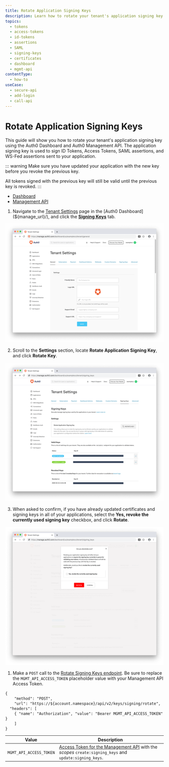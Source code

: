 ```yaml
---
title: Rotate Application Signing Keys
description: Learn how to rotate your tenant's application signing key using the Auth0 Dashboard and Auth0 Management API. Application signing keysmare used to sign ID Tokens, Access Tokens, SAML assertions and WS-Fed assertions that are sent to your application.
topics:
  - tokens
  - access-tokens
  - id-tokens
  - assertions
  - SAML
  - signing-keys
  - certificates
  - dashboard
  - mgmt-api
contentType:
  - how-to
useCase:
  - secure-api
  - add-login
  - call-api
---
```


# Rotate Application Signing Keys

This guide will show you how to rotate your tenant's application signing key using the Auth0 Dashboard and Auth0 Management API. The application signing key is used to sign ID Tokens, Access Tokens, SAML assertions, and WS-Fed assertions sent to your application.

::: warning
Make sure you have updated your application with the new key before you revoke the previous key.

All tokens signed with the previous key will still be valid until the previous key is revoked.
:::

<div class="code-picker">
  <div class="languages-bar">
    <ul>
      <li class="active"><a href="#dashboard" data-toggle="tab">Dashboard</a></li>
      <li><a href="#mgmt-api" data-toggle="tab">Management API</a></li>
    </ul>
  </div>
  <div class="tab-content">
    <div id="dashboard" class="tab-pane active">

1. Navigate to the [Tenant Settings](${manage_url}/#/tenant) page in the [Auth0 Dashboard](${manage_url}/), and click the [**Signing Keys**](${manage_url}/#/tenant/signing_keys) tab.

![View Advanced Tenant Settings](/media/articles/dashboard/tenants/tenant-settings.png)

2. Scroll to the **Settings** section, locate **Rotate Application Signing Key**, and click **Rotate Key**.

![View Signing Key Tenant Settings](/media/articles/dashboard/tenants/tenant-settings-signing-keys.png)

3. When asked to confirm, if you have already updated certificates and signing keys in all of your applications, select the **Yes, revoke the currently used signing key** checkbox, and click **Rotate**.

![Confirm Signing Key Rotation](/media/articles/dashboard/tenants/tenant-settings-signing-keys-rotate-confirm.png)
    </div>
    <div id="mgmt-api" class="tab-pane">

1. Make a `POST` call to the [Rotate Signing Keys endpoint](/api/management/v2#!/signing_keys/post_signing_key). Be sure to replace the `MGMT_API_ACCESS_TOKEN` placeholder value with your Management API Access Token.

```har
{
	"method": "POST",
	"url": "https://${account.namespace}/api/v2/keys/signing/rotate",
  "headers": [
  	{ "name": "Authorization", "value": "Bearer MGMT_API_ACCESS_TOKEN" }
	]
}
```

| **Value** | **Description** |
| - | - |
| `MGMT_API_ACCESS_TOKEN`  | [Access Token for the Management API](/api/management/v2/tokens) with the <dfn data-key="scope">scopes</dfn> `create:signing_keys` and `update:signing_keys`. |

</div>
  </div>
</div>




